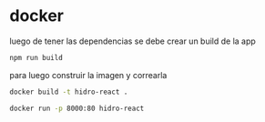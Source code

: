 # docker

luego de tener las dependencias se debe crear un build de la app 
```bash
npm run build
``` 
para luego construir la imagen y correarla
```bash
docker build -t hidro-react .

docker run -p 8000:80 hidro-react
```